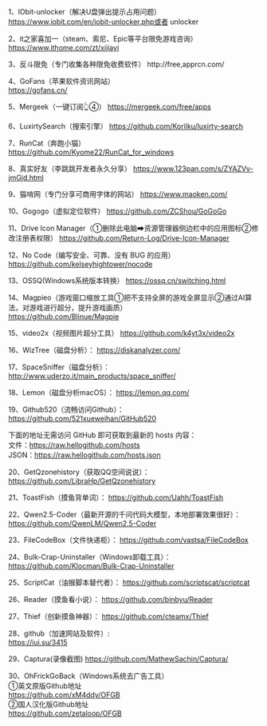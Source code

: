 1、lObit-unlocker（解决U盘弹出提示占用问题）https://www.iobit.com/en/iobit-unlocker.php或者
unlocker

2、it之家喜加一（steam、索尼、Epic等平台限免游戏咨询）      
https://www.ithome.com/zt/xijiayi                       
                                                      
3、反斗限免（专门收集各种限免收费软件）
http://free,apprcn.com/

4、GoFans（苹果软件资讯网站）                           
https://gofans.cn/

5、Mergeek（一键订阅👆④）
https://mergeek.com/free/apps

6、LuxirtySearch（搜索引擎）
https://github.com/Korilku/luxirty-search
                                                    
7、RunCat（奔跑小猫）                                 
https://github.com/Kyome22/RunCat_for_windows
                                                        
8、真实好友（李跳跳开发者永久分享）
https://www.123pan.com/s/ZYAZVv-jmGjd.html

9、猫啃网（专门分享可商用字体的网站）
https://www.maoken.com/

10、Gogogo（虚拟定位软件）
https://github.com/ZCShou/GoGoGo

11、Drive Icon Manager（①删除此电脑➡资源管理器侧边栏中的应用图标②修改注册表权限）
https://github.com/Return-Log/Drive-Icon-Manager

12、No Code（编写安全、可靠、没有 BUG 的应用）
https://github.com/kelseyhightower/nocode

13、OSSQ(Windows系统版本转换）
https://ossq.cn/switching.html
                                                       
14、Magpieo（游戏窗口缩放工具①把不支持全屏的游戏全屏显示②通过AI算法，对游戏进行超分，提升游戏画质）                    
https://github.com/Blinue/Magpie
                                                    
15、video2x（视频图片超分工具）
https://github.com/k4yt3x/video2x

16、WizTree（磁盘分析）： 
https://diskanalyzer.com/

17、SpaceSniffer（磁盘分析）： http://www.uderzo.it/main_products/space_sniffer/

18、Lemon（磁盘分析macOS）：
https://lemon.qq.com/

19、Github520（流畅访问Github）：                            https://github.com/521xueweihan/GitHub520

下面的地址无需访问 GitHub 即可获取到最新的
hosts 内容：                                            
文件：https://raw.hellogithub.com/hosts              
JSON：https://raw.hellogithub.com/hosts.json

20、GetQzonehistory（获取QQ空间说说）： https://github.com/LibraHp/GetQzonehistory

21、ToastFish（摸鱼背单词）： https://github.com/Uahh/ToastFish

22、Qwen2.5-Coder（最新开源的千问代码大模型，本地部署效果很好）：
https://github.com/QwenLM/Qwen2.5-Coder

23、FileCodeBox（文件快递柜）： https://github.com/vastsa/FileCodeBox

24、Bulk-Crap-Uninstaller（Windows卸载工具）： https://github.com/Klocman/Bulk-Crap-Uninstaller

25、ScriptCat（油猴脚本替代者）： https://github.com/scriptscat/scriptcat

26、Reader（摸鱼看小说）： 
https://github.com/binbyu/Reader

27、Thief（创新摸鱼神器）： 
https://github.com/cteamx/Thief

28、github（加速网站及软件）:                            
https://iui.su/3415

29、Captura(录像截图)
https://github.com/MathewSachin/Captura/

30、OhFrickGoBack（Windows系统去广告工具）                       
①英文原版Github地址                                    
https://github.com/xM4ddy/OFGB                                        
②国人汉化版Github地址                                  
https://github.com/zetaloop/OFGB






















